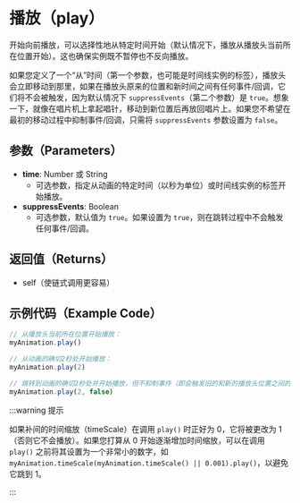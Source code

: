 # 播放（play）

开始向前播放，可以选择性地从特定时间开始（默认情况下，播放从播放头当前所在位置开始）。这也确保实例既不暂停也不反向播放。

如果您定义了一个“从”时间（第一个参数，也可能是时间线实例的标签），播放头会立即移动到那里，如果在播放头原来的位置和新时间之间有任何事件/回调，它们将不会被触发，因为默认情况下 `suppressEvents`（第二个参数）是 `true`。想象一下，就像在唱片机上拿起唱针，移动到新位置后再放回唱片上。如果您不希望在最初的移动过程中抑制事件/回调，只需将 `suppressEvents` 参数设置为 `false`。

## 参数（Parameters）

- **time**: Number 或 String
  - 可选参数，指定从动画的特定时间（以秒为单位）或时间线实例的标签开始播放。
- **suppressEvents**: Boolean
  - 可选参数，默认值为 `true`。如果设置为 `true`，则在跳转过程中不会触发任何事件/回调。

## 返回值（Returns）

- self（使链式调用更容易）

## 示例代码（Example Code）

```javascript
// 从播放头当前所在位置开始播放：
myAnimation.play()

// 从动画的确切2秒处开始播放：
myAnimation.play(2)

// 跳转到动画的确切2秒处并开始播放，但不抑制事件（即会触发旧的和新的播放头位置之间的任何回调）：
myAnimation.play(2, false)
```

:::warning 提示

如果补间的时间缩放（timeScale）在调用 `play()` 时正好为 0，它将被更改为 1（否则它不会播放）。如果您打算从 0 开始逐渐增加时间缩放，可以在调用 `play()` 之前将其设置为一个非常小的数字，如 `myAnimation.timeScale(myAnimation.timeScale() || 0.001).play()`，以避免它跳到 1。

:::
